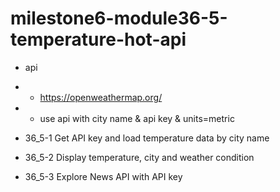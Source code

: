 # milestone6-module36-5-temperature-hot-api

- api
- - https://openweathermap.org/
- - use api with city name & api key & units=metric

- 36_5-1 Get API key and load temperature data by city name
- 36_5-2 Display temperature, city and weather condition
- 36_5-3 Explore News API with API key

